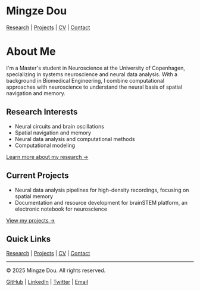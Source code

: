 # Mingze Dou

[Research](/research) |
[Projects](/projects) |
[CV](/cv) |
[Contact](/contact)

# About Me

I'm a Master's student in Neuroscience at the University of Copenhagen, specializing in systems neuroscience and neural data analysis. With a background in Biomedical Engineering, I combine computational approaches with neuroscience to understand the neural basis of spatial navigation and memory.

## Research Interests

* Neural circuits and brain oscillations
* Spatial navigation and memory
* Neural data analysis and computational methods
* Computational modeling

[Learn more about my research →](/research)

## Current Projects

* Neural data analysis pipelines for high-density recordings, focusing on spatial memory
* Documentation and resource development for brainSTEM platform, an electronic notebook for neuroscience

[View my projects →](/projects)

## Quick Links

[Research](/research) | 
[Projects](/projects) | 
[CV](/cv) | 
[Contact](/contact)

---

© 2025 Mingze Dou. All rights reserved.

[GitHub](https://github.com/MingzeDou) |
[LinkedIn](https://www.linkedin.com/in/mingze-dou-508466279/) |
[Twitter](https://x.com/mingze_dou/following) |
[Email](mailto:mingze.dou@sund.ku.dk)